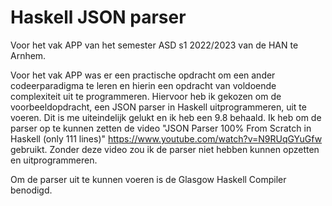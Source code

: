 # Haskell JSON parser
Voor het vak APP van het semester ASD s1 2022/2023 van de HAN te Arnhem.

Voor het vak APP was er een practische opdracht om een ander codeerparadigma te leren en hierin een opdracht van voldoende complexiteit uit te programmeren. Hiervoor heb ik gekozen om de voorbeeldopdracht, een JSON parser in Haskell uitprogrammeren, uit te voeren. Dit is me uiteindelijk gelukt en ik heb een 9.8 behaald.
Ik heb om de parser op te kunnen zetten de video "JSON Parser 100% From Scratch in Haskell (only 111 lines)" https://www.youtube.com/watch?v=N9RUqGYuGfw gebruikt. Zonder deze video zou ik de parser niet hebben kunnen opzetten en uitprogrammeren.

Om de parser uit te kunnen voeren is de Glasgow Haskell Compiler benodigd.